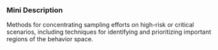 ### Mini Description

Methods for concentrating sampling efforts on high-risk or critical scenarios, including techniques for identifying and prioritizing important regions of the behavior space.
